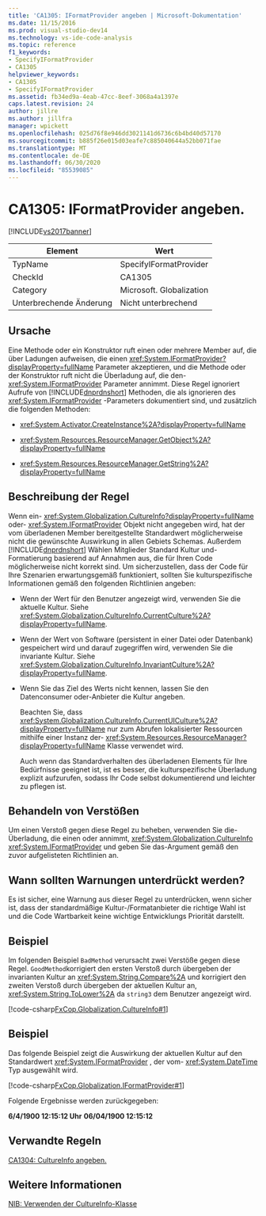 ```yaml
---
title: 'CA1305: IFormatProvider angeben | Microsoft-Dokumentation'
ms.date: 11/15/2016
ms.prod: visual-studio-dev14
ms.technology: vs-ide-code-analysis
ms.topic: reference
f1_keywords:
- SpecifyIFormatProvider
- CA1305
helpviewer_keywords:
- CA1305
- SpecifyIFormatProvider
ms.assetid: fb34ed9a-4eab-47cc-8eef-3068a4a1397e
caps.latest.revision: 24
author: jillre
ms.author: jillfra
manager: wpickett
ms.openlocfilehash: 025d76f8e946dd3021141d6736c6b4bd40d57170
ms.sourcegitcommit: b885f26e015d03eafe7c885040644a52bb071fae
ms.translationtype: MT
ms.contentlocale: de-DE
ms.lasthandoff: 06/30/2020
ms.locfileid: "85539085"
---
```

# <a name="ca1305-specify-iformatprovider"></a>CA1305: IFormatProvider angeben.
[!INCLUDE[vs2017banner](../includes/vs2017banner.md)]

|Element|Wert|
|-|-|
|TypName|SpecifyIFormatProvider|
|CheckId|CA1305|
|Category|Microsoft. Globalization|
|Unterbrechende Änderung|Nicht unterbrechend|

## <a name="cause"></a>Ursache
 Eine Methode oder ein Konstruktor ruft einen oder mehrere Member auf, die über Ladungen aufweisen, die einen <xref:System.IFormatProvider?displayProperty=fullName> Parameter akzeptieren, und die Methode oder der Konstruktor ruft nicht die Überladung auf, die den- <xref:System.IFormatProvider> Parameter annimmt. Diese Regel ignoriert Aufrufe von [!INCLUDE[dnprdnshort](../includes/dnprdnshort-md.md)] Methoden, die als ignorieren des <xref:System.IFormatProvider> -Parameters dokumentiert sind, und zusätzlich die folgenden Methoden:

- <xref:System.Activator.CreateInstance%2A?displayProperty=fullName>

- <xref:System.Resources.ResourceManager.GetObject%2A?displayProperty=fullName>

- <xref:System.Resources.ResourceManager.GetString%2A?displayProperty=fullName>

## <a name="rule-description"></a>Beschreibung der Regel
 Wenn ein- <xref:System.Globalization.CultureInfo?displayProperty=fullName> oder- <xref:System.IFormatProvider> Objekt nicht angegeben wird, hat der vom überladenen Member bereitgestellte Standardwert möglicherweise nicht die gewünschte Auswirkung in allen Gebiets Schemas. Außerdem [!INCLUDE[dnprdnshort](../includes/dnprdnshort-md.md)] Wählen Mitglieder Standard Kultur und-Formatierung basierend auf Annahmen aus, die für Ihren Code möglicherweise nicht korrekt sind. Um sicherzustellen, dass der Code für Ihre Szenarien erwartungsgemäß funktioniert, sollten Sie kulturspezifische Informationen gemäß den folgenden Richtlinien angeben:

- Wenn der Wert für den Benutzer angezeigt wird, verwenden Sie die aktuelle Kultur. Siehe <xref:System.Globalization.CultureInfo.CurrentCulture%2A?displayProperty=fullName>.

- Wenn der Wert von Software (persistent in einer Datei oder Datenbank) gespeichert wird und darauf zugegriffen wird, verwenden Sie die invariante Kultur. Siehe <xref:System.Globalization.CultureInfo.InvariantCulture%2A?displayProperty=fullName>.

- Wenn Sie das Ziel des Werts nicht kennen, lassen Sie den Datenconsumer oder-Anbieter die Kultur angeben.

  Beachten Sie, dass <xref:System.Globalization.CultureInfo.CurrentUICulture%2A?displayProperty=fullName> nur zum Abrufen lokalisierter Ressourcen mithilfe einer Instanz der- <xref:System.Resources.ResourceManager?displayProperty=fullName> Klasse verwendet wird.

  Auch wenn das Standardverhalten des überladenen Elements für Ihre Bedürfnisse geeignet ist, ist es besser, die kulturspezifische Überladung explizit aufzurufen, sodass Ihr Code selbst dokumentierend und leichter zu pflegen ist.

## <a name="how-to-fix-violations"></a>Behandeln von Verstößen
 Um einen Verstoß gegen diese Regel zu beheben, verwenden Sie die-Überladung, die einen oder annimmt, <xref:System.Globalization.CultureInfo> <xref:System.IFormatProvider> und geben Sie das-Argument gemäß den zuvor aufgelisteten Richtlinien an.

## <a name="when-to-suppress-warnings"></a>Wann sollten Warnungen unterdrückt werden?
 Es ist sicher, eine Warnung aus dieser Regel zu unterdrücken, wenn sicher ist, dass der standardmäßige Kultur-/Formatanbieter die richtige Wahl ist und die Code Wartbarkeit keine wichtige Entwicklungs Priorität darstellt.

## <a name="example"></a>Beispiel
 Im folgenden Beispiel `BadMethod` verursacht zwei Verstöße gegen diese Regel. `GoodMethod`korrigiert den ersten Verstoß durch übergeben der invarianten Kultur an <xref:System.String.Compare%2A> und korrigiert den zweiten Verstoß durch übergeben der aktuellen Kultur an, <xref:System.String.ToLower%2A> da `string3` dem Benutzer angezeigt wird.

 [!code-csharp[FxCop.Globalization.CultureInfo#1](../snippets/csharp/VS_Snippets_CodeAnalysis/FxCop.Globalization.CultureInfo/cs/FxCop.Globalization.CultureInfo.cs#1)]

## <a name="example"></a>Beispiel
 Das folgende Beispiel zeigt die Auswirkung der aktuellen Kultur auf den Standardwert <xref:System.IFormatProvider> , der vom- <xref:System.DateTime> Typ ausgewählt wird.

 [!code-csharp[FxCop.Globalization.IFormatProvider#1](../snippets/csharp/VS_Snippets_CodeAnalysis/FxCop.Globalization.IFormatProvider/cs/FxCop.Globalization.IFormatProvider.cs#1)]

 Folgende Ergebnisse werden zurückgegeben:

 **6/4/1900 12:15:12 Uhr** 
 **06/04/1900 12:15:12**
## <a name="related-rules"></a>Verwandte Regeln
 [CA1304: CultureInfo angeben.](../code-quality/ca1304-specify-cultureinfo.md)

## <a name="see-also"></a>Weitere Informationen
 [NIB: Verwenden der CultureInfo-Klasse](https://msdn.microsoft.com/d4329e34-64c3-4d1e-8c73-5b0ee626ba7a)
